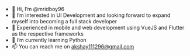 - 👋 Hi, I’m @mridboy96
- 👀 I’m interested in UI Development and looking forward to expand myself into becoming a full stack developer
- 💼 Experienced in mobile and web development using VueJS and Flutter as the respective frameworks
- 🌱 I’m currently learning Python
- 📫 You can reach me on akshay111296@gmail.com
<!---
mridboy96/mridboy96 is a ✨ special ✨ repository because its `README.md` (this file) appears on your GitHub profile.
You can click the Preview link to take a look at your changes.
--->
